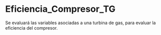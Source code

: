 # Eficiencia_Compresor_TG
Se evaluará las variables asociadas a una turbina de gas, para evaluar la eficiencia del compresor.


